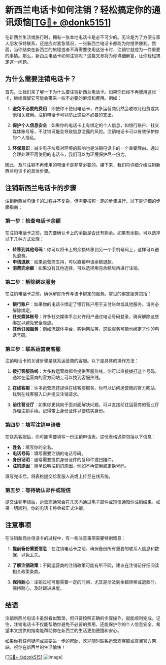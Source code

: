 # 新西兰电话卡如何注销？轻松搞定你的通讯烦恼[[TG💪+ @donk5151](https://t.me/s/donk5151)]

在新西兰生活或旅行时，拥有一张本地电话卡是必不可少的。无论是为了方便与家人朋友保持联系，还是应对紧急情况，一张新西兰电话卡都能为你提供便利。然而，当你结束在新西兰的旅程或者不再需要使用这张卡时，注销它就成为一件重要的事情。那么，新西兰电话卡如何注销呢？这篇文章将为你详细解答，让你轻松搞定这一问题。

## 为什么需要注销电话卡？

首先，让我们来了解一下为什么要注销新西兰电话卡。如果你已经不再使用这张卡，继续保留它可能会带来一些不必要的麻烦和费用。例如：

1. **避免不必要的费用**：即使你不使用电话卡，许多运营商仍然会收取月租费或其他相关费用。注销电话卡可以防止这些不必要的支出。
   
2. **保护个人信息安全**：如果你的电话卡上有绑定的个人信息，如银行账户、社交媒体账号等，不注销可能会导致信息泄露的风险。注销电话卡可以有效保护你的个人隐私。

3. **环保意识**：减少电子垃圾对环境的影响也是注销电话卡的一个重要理由。通过合理处理不再使用的电话卡，我们可以为环境保护尽一份力。

因此，及时注销不再使用的电话卡是非常必要的。接下来，我们将详细介绍注销新西兰电话卡的具体步骤。

## 注销新西兰电话卡的步骤

注销新西兰电话卡的过程并不复杂，但需要按照一定的步骤进行。以下是详细的步骤指南：

### 第一步：检查电话卡余额

在注销电话卡之前，首先要确认卡上的余额是否还有剩余。如果有余额，可以选择以下几种方式处理：

- **转移到其他号码**：你可以将卡上的余额转移到另一个手机号码上，这样可以避免浪费。
- **申请退款**：如果运营商支持，可以直接申请余额退款。
- **消费完余额**：如果没有其他选择，可以选择用完余额后再进行注销。

### 第二步：解除绑定服务

在注销电话卡之前，确保解除所有与该卡绑定的服务。常见的绑定服务包括：

- **银行账户**：如果你的电话卡绑定了银行账户用于支付账单或其他服务，请务必解除绑定。
- **社交媒体账号**：许多社交媒体平台允许用户通过电话号码登录，确保解除这些绑定以避免安全隐患。
- **其他订阅服务**：例如流媒体平台、购物网站等，这些服务可能也绑定了你的电话号码。

### 第三步：联系运营商客服

注销电话卡的关键步骤是联系运营商的客服。以下是具体的操作方法：

1. **拨打客服热线**：大多数运营商都会提供客服热线，你可以直接拨打这个号码。通常在运营商的官方网站上可以找到客服热线。
   
2. **在线客服**：许多运营商还提供在线客服服务。你可以访问运营商的官方网站，找到在线客服入口并提交注销请求。

3. **前往营业厅**：如果你更倾向于面对面解决问题，可以直接前往运营商的营业厅办理注销手续。记得带上身份证件以便核实身份。

### 第四步：填写注销申请表

在联系客服后，你可能需要填写一份注销申请表。这份表格通常包括以下信息：

- **姓名**：填写你的全名。
- **电话号码**：填写需要注销的电话号码。
- **身份证明**：通常需要提供身份证件的复印件或扫描件。
- **注销原因**：简单说明注销的原因，例如不再使用或更换号码。

填写完毕后，将表格提交给客服人员或上传至在线系统。

### 第五步：等待确认邮件或短信

提交注销申请后，运营商通常会在几天内通过电子邮件或短信通知你注销结果。如果一切顺利，你的电话卡将会被正式注销。

## 注意事项

在注销新西兰电话卡的过程中，有一些注意事项需要特别留意：

1. **提前备份重要信息**：在注销电话卡之前，确保备份所有重要的联系人信息和数据，以免丢失。

2. **了解注销政策**：不同运营商的注销政策可能有所不同，建议在注销前仔细阅读相关政策条款。

3. **保持耐心**：注销过程可能需要一定的时间，尤其是涉及到余额转移或退款时。保持耐心，及时跟进进度。

## 结语

注销新西兰电话卡虽然看似繁琐，但只要按照正确的步骤操作，就能顺利完成。记住，注销电话卡不仅能帮助你避免不必要的费用，还能保护你的个人信息安全。希望本文提供的指南能帮助你在新西兰的生活更加便捷和安心。

如果你有任何疑问或需要进一步的帮助，欢迎随时联系运营商客服或查阅官方网站。祝你在新西兰的生活愉快！

[[TG💪+ @donk5151](https://t.me/s/donk5151) ![Image](https://i.postimg.cc/rwNCRYN7/Snipaste-2025-04-30-17-27-05.png)]